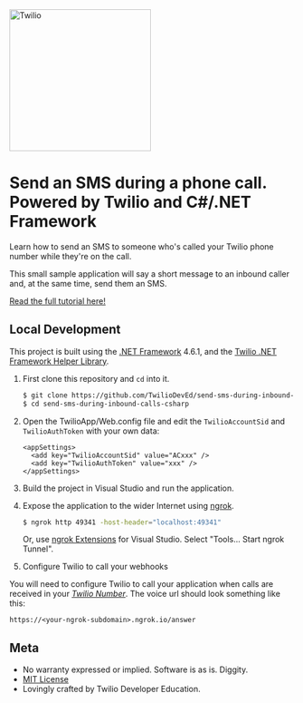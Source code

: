 <a href="https://www.twilio.com">
  <img src="https://static0.twilio.com/marketing/bundles/marketing/img/logos/wordmark-red.svg" alt="Twilio" width="250" />
</a>

# Send an SMS during a phone call. Powered by Twilio and C#/.NET Framework

Learn how to send an SMS to someone who's called your Twilio phone number while they're on the call.

This small sample application will say a short message to an inbound caller and, at the same time, send them an SMS.

[Read the full tutorial here!](https://www.twilio.com/docs/sms/tutorials/send-sms-during-phone-call-csharp)


## Local Development

This project is built using the [.NET Framework](http://sinatrarb.com/) 4.6.1, and the [Twilio .NET Framework Helper Library](https://www.twilio.com/docs/libraries/csharp-dotnet).

1. First clone this repository and `cd` into it.

   ```bash
   $ git clone https://github.com/TwilioDevEd/send-sms-during-inbound-calls-csharp.git
   $ cd send-sms-during-inbound-calls-csharp
   ```

1. Open the TwilioApp/Web.config file and edit the `TwilioAccountSid` and `TwilioAuthToken` with your own data:

    ```
    <appSettings>
      <add key="TwilioAccountSid" value="ACxxx" />
      <add key="TwilioAuthToken" value="xxx" />
    </appSettings>
    ```

1. Build the project in Visual Studio and run the application.

1. Expose the application to the wider Internet using [ngrok](https://ngrok.com/).

    ```bash
    $ ngrok http 49341 -host-header="localhost:49341"
    ```

    Or, use [ngrok Extensions](https://marketplace.visualstudio.com/items?itemName=DavidProthero.NgrokExtensions) for Visual Studio. Select "Tools... Start ngrok Tunnel".

1. Configure Twilio to call your webhooks

  You will need to configure Twilio to call your application when calls are
  received in your [*Twilio Number*](https://www.twilio.com/user/account/messaging/phone-numbers).
  The voice url should look something like this:

  ```
  https://<your-ngrok-subdomain>.ngrok.io/answer
  ```


## Meta

* No warranty expressed or implied. Software is as is. Diggity.
* [MIT License](http://www.opensource.org/licenses/mit-license.html)
* Lovingly crafted by Twilio Developer Education.
